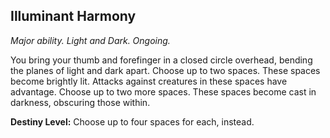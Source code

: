 ## Illuminant Harmony

_Major ability. Light and Dark. Ongoing._

You bring your thumb and forefinger in a closed circle overhead, bending the planes of light and dark apart. Choose up to two spaces. These spaces become brightly lit. Attacks against creatures in these spaces have advantage. Choose up to two more spaces. These spaces become cast in darkness, obscuring those within.

**Destiny Level:**
Choose up to four spaces for each, instead.
